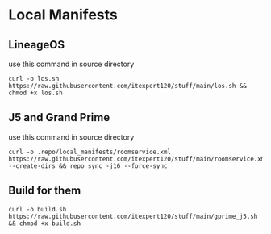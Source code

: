 Local Manifests
===========
LineageOS
---------------
use this command in source directory
```
curl -o los.sh https://raw.githubusercontent.com/itexpert120/stuff/main/los.sh && chmod +x los.sh
```

J5 and Grand Prime
---------------
use this command in source directory
```
curl -o .repo/local_manifests/roomservice.xml https://raw.githubusercontent.com/itexpert120/stuff/main/roomservice.xml --create-dirs && repo sync -j16 --force-sync
```

Build for them
---------------
```
curl -o build.sh https://raw.githubusercontent.com/itexpert120/stuff/main/gprime_j5.sh && chmod +x build.sh
```
